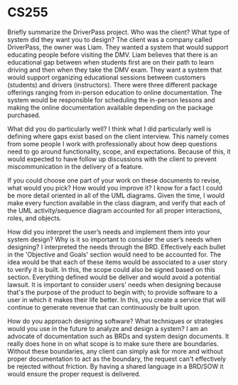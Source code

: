 # CS255
Briefly summarize the DriverPass project. Who was the client? What type of system did they want you to design?
The client was a company called DriverPass, the owner was Liam. They wanted a system that would support educating people before visiting the DMV. Liam believes that there is an educational gap between when students first are on their path to learn driving and then when they take the DMV exam. They want a system that would support organizing educational sessions between customers (students) and drivers (instructors). There were three different package offerings ranging from in-person education to online documentation. The system would be responsible for scheduling the in-person lessons and making the online documentation available depending on the package purchased.

What did you do particularly well?
I think what I did particularly well is defining where gaps exist based on the client interview. This namely comes from some people I work with professionally about how deep questions need to go around functionality, scope, and expectations. Because of this, it would expected to have follow up discussions with the client to prevent miscommunication in the delivery of a feature.

If you could choose one part of your work on these documents to revise, what would you pick? How would you improve it?
I know for a fact I could be more detail oriented in all of the UML diagrams. Given the time, I would make every function available in the class diagram, and verify that each of the UML activity/sequence diagram accounted for all proper interactions, roles, and objects.

How did you interpret the user’s needs and implement them into your system design? Why is it so important to consider the user’s needs when designing?
I interpreted the needs through the BRD. Effectively each bullet in the 'Objective and Goals' section would need to be accounted for. The idea would be that each of these items would be associated to a user story to verify it is built. In this, the scope could also be signed based on this section. Everything defined would be deliver and would avoid a potential lawsuit. It is important to consider users' needs when designing because that's the purpose of the product to begin with; to provide software to a user in which it makes their life better. In this, you create a service that will continue to generate revenue that can continuously be built upon.

How do you approach designing software? What techniques or strategies would you use in the future to analyze and design a system?
I am an advocate of documentation such as BRDs and system design documents. It really does hone in on what scope is to make sure there are boundaries. Without these boundaries, any client can simply ask for more and without proper documentation to act as the boundary, the request can't effectively be rejected without friction. By having a shared language in a BRD/SOW it would ensure the proper request is delivered.
